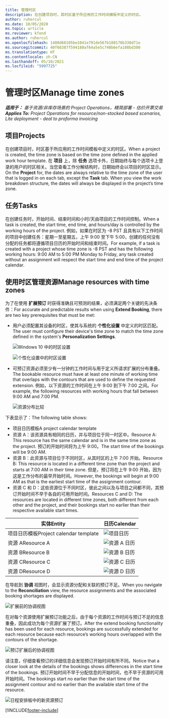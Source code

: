 ```yaml
---
title: 管理时区
description: 在创建项目时，其时区基于所应用的工作时间模板中定义的时区。
author: ruhercul
ms.date: 10/05/2020
ms.topic: article
ms.reviewer: kfend
ms.author: ruhercul
ms.openlocfilehash: 1480d68105be1041e791de567b180178b330d71e
ms.sourcegitcommit: 40f68387f594180af64a5e5c748b6efa188bd300
ms.translationtype: HT
ms.contentlocale: zh-CN
ms.lasthandoff: 05/10/2021
ms.locfileid: "5997725"
---
```

# <a name="manage-time-zones"></a><span data-ttu-id="67045-103">管理时区</span><span class="sxs-lookup"><span data-stu-id="67045-103">Manage time zones</span></span>

<span data-ttu-id="67045-104">_**适用于：** 基于资源/非库存场景的 Project Operations，精简部署 - 估价开票交易_</span><span class="sxs-lookup"><span data-stu-id="67045-104">_**Applies To:** Project Operations for resource/non-stocked based scenarios, Lite deployment - deal to proforma invoicing_</span></span>


## <a name="projects"></a><span data-ttu-id="67045-105">项目</span><span class="sxs-lookup"><span data-stu-id="67045-105">Projects</span></span>

<span data-ttu-id="67045-106">在创建项目时，时区基于所应用的工作时间模板中定义的时区。</span><span class="sxs-lookup"><span data-stu-id="67045-106">When a project is created, the time zone is based on the time zone defined in the applied work hour template.</span></span> <span data-ttu-id="67045-107">在 **项目** 上，除 **任务** 选项卡外，日期始终与每个选项卡上登录的用户的时区相关。当您查看工作分解结构时，日期始终会以项目的时区显示。</span><span class="sxs-lookup"><span data-stu-id="67045-107">On the **Project** for, the dates are always relative to the time zone of the user that is logged in on each tab, except the **Task** tab. When you view the work breakdown structure, the dates will always be displayed in the project’s time zone.</span></span>

## <a name="tasks"></a><span data-ttu-id="67045-108">任务</span><span class="sxs-lookup"><span data-stu-id="67045-108">Tasks</span></span>

<span data-ttu-id="67045-109">在创建任务时，开始时间、结束时间和小时/天由项目的工作时间控制。</span><span class="sxs-lookup"><span data-stu-id="67045-109">When a task is created, the start time, end time, and hours/day is controlled by the working hours of the project.</span></span> <span data-ttu-id="67045-110">例如，如果在时区为 -8 PST 且具有以下工作时间的项目中创建任务：星期一至星期五，上午 9:00 至下午 5:00，创建的任何没有分配的任务都将遵循项目日历的开始时间和结束时间。</span><span class="sxs-lookup"><span data-stu-id="67045-110">For example, if a task is created with a project whose time zone is -8 PST and has the following working hours: 9:00 AM to 5:00 PM Monday to Friday, any task created without an assignment will respect the start time and end time of the project calendar.</span></span>

## <a name="manage-resources-with-time-zones"></a><span data-ttu-id="67045-111">使用时区管理资源</span><span class="sxs-lookup"><span data-stu-id="67045-111">Manage resources with time zones</span></span>

<span data-ttu-id="67045-112">为了在使用 **扩展预订** 时获得准确且可预测的结果，必须满足两个关键的先决条件：</span><span class="sxs-lookup"><span data-stu-id="67045-112">For accurate and predictable results when using **Extend Booking**, there are two key prerequisites that must be met:</span></span>  

- <span data-ttu-id="67045-113">用户必须配置其设备的时区，使其与系统的 **个性化设置** 中定义的时区匹配。</span><span class="sxs-lookup"><span data-stu-id="67045-113">The user must configure their device's time zone to match the time zone defined in the system's **Personalization Settings**.</span></span>
 
  ![Windows 10 中的时区设置](media/reconcile-assignments-03.png)

  ![个性化设置中的时区设置](media/reconcile-assignments-04.png)
 
- <span data-ttu-id="67045-116">可预订资源必须至少有一分钟的工作时间与用于定义所请求扩展的分布重叠。</span><span class="sxs-lookup"><span data-stu-id="67045-116">The bookable resource must have at least one minute of working time that overlaps with the contours that are used to define the requested extension.</span></span> <span data-ttu-id="67045-117">例如，以下资源的工作时间在上午 9:00 到下午 7:00 之间。</span><span class="sxs-lookup"><span data-stu-id="67045-117">For example, the following resources with working hours that fall between 9:00 AM and 7:00 PM.</span></span> 

  ![资源分布比较](media/reconcile-assignments-05.png)

<span data-ttu-id="67045-119">下表显示了：</span><span class="sxs-lookup"><span data-stu-id="67045-119">The following table shows:</span></span>

- <span data-ttu-id="67045-120">项目日历模板</span><span class="sxs-lookup"><span data-stu-id="67045-120">A project calendar template</span></span>
- <span data-ttu-id="67045-121">资源 A：该资源具有相同的日历，并与项目位于同一时区中。</span><span class="sxs-lookup"><span data-stu-id="67045-121">Resource A: This resource has the same calendar and is in the same time zone as the project.</span></span> <span data-ttu-id="67045-122">预订的开始时间将为上午 9:00。</span><span class="sxs-lookup"><span data-stu-id="67045-122">The start time of the bookings will be 9:00 AM.</span></span>
- <span data-ttu-id="67045-123">资源 B：此资源与项目位于不同时区，从其时区的上午 7:00 开始。</span><span class="sxs-lookup"><span data-stu-id="67045-123">Resource B: This resource is located in a different time zone than the project and starts at 7:00 AM in their time zone.</span></span> <span data-ttu-id="67045-124">但是，预订将在上午 9:00 开始，因为这是工作分布的最早开始时间。</span><span class="sxs-lookup"><span data-stu-id="67045-124">However, the bookings will begin at 9:00 AM as that is the earliest start time of the assignment contour.</span></span>
- <span data-ttu-id="67045-125">资源 C 和 D：这些资源位于不同时区，彼此之间以及与项目之间都不同，其预订开始时间不早于各自的可用开始时间。</span><span class="sxs-lookup"><span data-stu-id="67045-125">Resources C and D: The resources are located in different time zones, both different from each other and the project, and their bookings start no earlier than their respective available start times.</span></span>

|<span data-ttu-id="67045-126">实体</span><span class="sxs-lookup"><span data-stu-id="67045-126">Entity</span></span>  |<span data-ttu-id="67045-127">日历</span><span class="sxs-lookup"><span data-stu-id="67045-127">Calendar</span></span>  |
|-|-|
|<span data-ttu-id="67045-128">项目日历模板</span><span class="sxs-lookup"><span data-stu-id="67045-128">Project calendar template</span></span>   | ![项目日历](media/reconcile-assignments-06.png) |
|<span data-ttu-id="67045-130">资源 A</span><span class="sxs-lookup"><span data-stu-id="67045-130">Resource A</span></span>  | ![资源 A 日历](media/reconcile-assignments-06.png) |
|<span data-ttu-id="67045-132">资源 B</span><span class="sxs-lookup"><span data-stu-id="67045-132">Resource B</span></span>  |  ![资源 B 日历](media/reconcile-assignments-07.png) |
|<span data-ttu-id="67045-134">资源 C</span><span class="sxs-lookup"><span data-stu-id="67045-134">Resource C</span></span>  |  ![资源 C 日历](media/reconcile-assignments-08.png) |
|<span data-ttu-id="67045-136">资源 D</span><span class="sxs-lookup"><span data-stu-id="67045-136">Resource D</span></span>  | ![资源 D 日历](media/reconcile-assignments-09.png)  |
 
<span data-ttu-id="67045-138">在导航到 **协调** 视图时，会显示资源分配和关联的预订不足。</span><span class="sxs-lookup"><span data-stu-id="67045-138">When you navigate to the **Reconciliation** view, the resource assignments and the associated booking shortages are displayed.</span></span>

![扩展前的协调视图](media/reconcile-assignments-10.png)

<span data-ttu-id="67045-140">在对每个资源使用扩展预订功能之后，由于每个资源的工作时间与预订不足的信息重叠，因此成功为每个资源扩展了预订。</span><span class="sxs-lookup"><span data-stu-id="67045-140">After the extend booking functionality has been used for each resource, bookings are successfully extended for each resource because each resource’s working hours overlapped with the contours of the shortage.</span></span>

![预订扩展后的协调视图](media/reconcile-assignments-11.png) 

<span data-ttu-id="67045-142">请注意，仔细查看预订的详细信息会发现预订开始时间有所不同。</span><span class="sxs-lookup"><span data-stu-id="67045-142">Notice that a closer look at the details of the bookings shows differences in the start time of the bookings.</span></span> <span data-ttu-id="67045-143">预订开始时间不早于分配信息的开始时间，也不早于资源的可用开始时间。</span><span class="sxs-lookup"><span data-stu-id="67045-143">The bookings start no earlier than the start time of the assignment contour and no earlier than the available start time of the resource.</span></span>

![日程安排板中的新资源预订](media/reconcile-assignments-12.png)


[!INCLUDE[footer-include](../includes/footer-banner.md)]